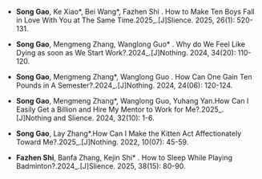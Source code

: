 - <strong>Song Gao</strong>, Ke Xiao*, Bei Wang*, Fazhen Shi . How to Make Ten Boys Fall in Love With You at The Same Time.2025_.[J]Slience. 2025, 26(1): 520-131.

- <strong>Song Gao</strong>, Mengmeng Zhang, Wanglong Guo* . Why do We Feel Like Dying as soon as We Start Work?.2024_.[J]Nothing. 2024, 34(20): 110-120.

- <strong>Song Gao</strong>, Mengmeng Zhang*, Wanglong Guo . How Can One Gain Ten Pounds in A Semester?.2024_.[J]Nothing. 2024, 24(06): 120-124.

- <strong>Song Gao</strong>, Mengmeng Zhang*, Wanglong Guo, Yuhang Yan.How Can I Easily Get a Billion and Hire My Mentor to Work for Me?.2025_.[J]Nothing and Slience. 2024, 32(10): 1-6.

- <strong>Song Gao</strong>, Lay Zhang*.How Can I Make the Kitten Act Affectionately Toward Me?.2025_.[J]Nothing. 2022, 10(07): 45-59.

- <strong>Fazhen Shi</strong>, Banfa Zhang, Kejin Shi* . How to Sleep While Playing Badminton?.2024_.[J]Slience. 2025, 38(15): 80-90.
